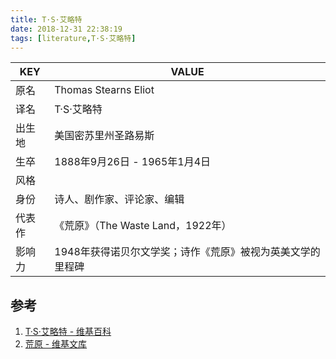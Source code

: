 ```yaml
---
title: T·S·艾略特
date: 2018-12-31 22:38:19
tags: [literature,T·S·艾略特]
---
```


| KEY    | VALUE                                                      |
| ------ | ---------------------------------------------------------- |
| 原名   | Thomas Stearns Eliot                                       |
| 译名   | T·S·艾略特                                                 |
| 出生地 | 美国密苏里州圣路易斯                                       |
| 生卒   | 1888年9月26日 - 1965年1月4日                               |
| 风格   |                                                            |
| 身份   | 诗人、剧作家、评论家、编辑                                 |
| 代表作 | 《荒原》（The Waste Land，1922年）                         |
| 影响力 | 1948年获得诺贝尔文学奖；诗作《荒原》被视为英美文学的里程碑 |

## 参考

1. [T·S·艾略特 - 维基百科](https://zh.wikipedia.org/wiki/T%C2%B7S%C2%B7%E8%89%BE%E7%95%A5%E7%89%B9)
2. [荒原 - 维基文库](https://zh.wikisource.org/wiki/%E8%8D%92%E5%8E%9F)